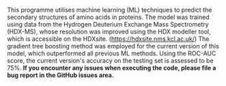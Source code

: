 This programme utilises machine learning (ML) techniques to predict the secondary structures of amino acids in proteins. The model was trained using data from the Hydrogen Deuterium Exchange Mass Spectrometry (HDX-MS), whose resolution was improved using the HDX modeller tool, which is accessible on the HDXsite. (https://hdxsite.nms.kcl.ac.uk/) The gradient tree boosting method was employed for the current version of this model, which outperformed all previous ML methods. Using the ROC-AUC score, the current version's accuracy on the testing set is assessed to be 75%.<b />
If you encounter any issues when executing the code, please file a bug report in the GitHub issues area.
